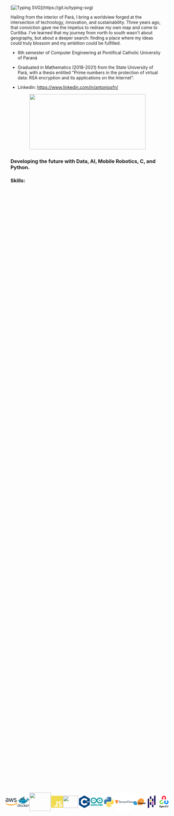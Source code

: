 [![Typing SVG](https://readme-typing-svg.demolab.com?font=Fira+Code&weight=500&size=20&pause=5000&color=FFC000&multiline=true&width=435&lines=Welcome+to+my+projects+portfolio!)](https://git.io/typing-svg)
<body>
  
Hailing from the interior of Pará, I bring a worldview forged at the intersection of technology, innovation, and sustainability. Three years ago, that conviction gave me the impetus to redraw my own map and come to Curitiba. I've learned that my journey from north to south wasn't about geography, but about a deeper search: finding a place where my ideas could truly blossom and my ambition could be fulfilled.
  
- 6th semester of Computer Engineering at Pontifical Catholic University of Paraná
- Graduated in Mathematics (2018-2021) from the State University of Pará, with a thesis entitled "Prime numbers in the protection of virtual data: RSA encryption and its applications on the Internet".

- Linkedin: https://www.linkedin.com/in/antoniosfn/

<div style="display: flex; align-items: center; justify-content: center;">
  
  <img height= "180cm" width="380cm"  src="https://github-readme-stats.vercel.app/api/top-langs/?username=antoniosfn&hide=cython,hack,css,powershell&layout=compact&theme=vision-friendly-dark"/>
</div>

##
### Developing the future with Data, AI, Mobile Robotics, C, and Python.
### Skills:

<div style="display: flex; align-items: center; justify-content: center; height: 100vh; margin: 0;"><br>
  <img align="center" height="40" width="50" src="https://raw.githubusercontent.com/devicons/devicon/refs/heads/master/icons/amazonwebservices/amazonwebservices-original-wordmark.svg" />
  <img align="center" height="40" width="50" src="https://raw.githubusercontent.com/devicons/devicon/refs/heads/master/icons/docker/docker-original-wordmark.svg" />
  <img align="center" height="60" width="70" src="https://cdn.jsdelivr.net/gh/devicons/devicon@latest/icons/mysql/mysql-original-wordmark.svg" />
  <img align="center" height="40" width="50" src="https://raw.githubusercontent.com/devicons/devicon/master/icons/javascript/javascript-plain.svg">
  <img align="center" height="40" width="50" src="https://cdn.jsdelivr.net/gh/devicons/devicon@latest/icons/c/c-original.svg" />
  <img align="center" height="40" width="50" src="https://raw.githubusercontent.com/devicons/devicon/master/icons/cplusplus/cplusplus-plain.svg">
  <img align="center" height="40" width="50" src="https://raw.githubusercontent.com/devicons/devicon/refs/heads/master/icons/arduino/arduino-original-wordmark.svg" />
  <img align="center" height="40" width="50" src="https://raw.githubusercontent.com/devicons/devicon/master/icons/python/python-original.svg">
  <img align="center" height="60" width="70" src="https://raw.githubusercontent.com/devicons/devicon/refs/heads/master/icons/tensorflow/tensorflow-original-wordmark.svg"/>
  <img align="center" height="40" width="50" src="https://raw.githubusercontent.com/devicons/devicon/refs/heads/master/icons/scikitlearn/scikitlearn-original.svg" />
  <img align="center" height="40" width="50" src="https://raw.githubusercontent.com/devicons/devicon/refs/heads/master/icons/pandas/pandas-original.svg" />
  <img align="center" height="40" width="50" src="https://raw.githubusercontent.com/devicons/devicon/refs/heads/master/icons/opencv/opencv-original-wordmark.svg" />
  

